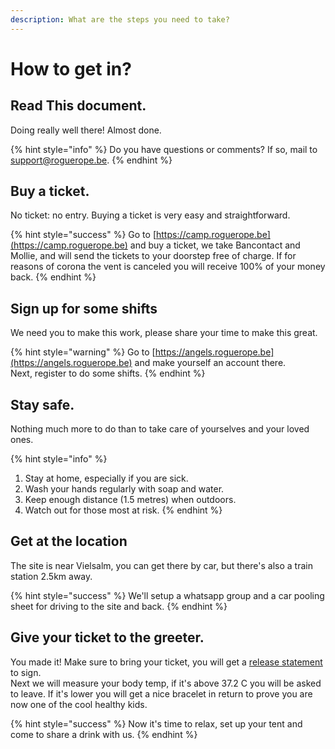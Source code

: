 ```yaml
---
description: What are the steps you need to take?
---
```


# How to get in?

## Read This document.

Doing really well there! Almost done.

{% hint style="info" %}
Do you have questions or comments? If so, mail to [support@roguerope.be](mailto:support@roguerope.be).
{% endhint %}

## Buy a ticket.

No ticket: no entry. Buying a ticket is very easy and straightforward.

{% hint style="success" %}
Go to [https://camp.roguerope.be](https://camp.roguerope.be) and buy a ticket, we take Bancontact and Mollie, and will send the tickets to your doorstep free of charge. If for reasons of corona the vent is canceled you will receive 100% of your money back.
{% endhint %}

## Sign up for some shifts

We need you to make this work, please share your time to make this great.

{% hint style="warning" %}
Go to [https://angels.roguerope.be](https://angels.roguerope.be) and make yourself an account there.   
Next, register to do some shifts.
{% endhint %}

## Stay safe.

Nothing much more to do than to take care of yourselves and your loved ones.

{% hint style="info" %}
1. Stay at home, especially if you are sick.
2. Wash your hands regularly with soap and water.
3. Keep enough distance \(1.5 metres\) when outdoors.
4. Watch out for those most at risk.
{% endhint %}

## Get at the location

The site is near Vielsalm, you can get there by car, but there's also a train station 2.5km away.

{% hint style="success" %}
We'll setup a whatsapp group and a car pooling sheet for driving to the site and back.
{% endhint %}

## Give your ticket to the greeter.

You made it! Make sure to bring your ticket, you will get a [release statement](release-statement..md) to sign.   
Next we will measure your body temp, if it's above 37.2 C you will be asked to leave. If it's lower you will get a nice bracelet in return to prove you are now one of the cool healthy kids.

{% hint style="success" %}
Now it's time to relax, set up your tent and come to share a drink with us.
{% endhint %}

